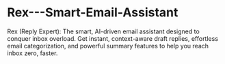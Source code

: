 # Rex---Smart-Email-Assistant
Rex (Reply Expert): The smart, AI-driven email assistant designed to conquer inbox overload. Get instant, context-aware draft replies, effortless email categorization, and powerful summary features to help you reach inbox zero, faster.
